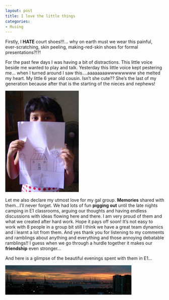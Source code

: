 ```yaml
---
layout: post
title: I love the little things
categories:
- Musing
---
```



Firstly, I **HATE** court shoes!!!... why on earth must we wear this painful, ever-scratching, skin peeling, making-red-skin shoes for formal presentations?!?!

For the past few days I was having a bit of distractions. This little voice beside me wanted to play and talk. Yesterday this little voice kept pestering me… when I turned around I saw this….aaaaaaaawwwwwwww she melted my heart. My little 6 year old cousin. Isn’t she cute?? She’s the last of my generation because after that is the starting of the nieces and nephews!

![](/img/cuz.jpg)

Let me also declare my utmost love for my gal group. **Memories** shared with them…I’ll never forget. We had lots of fun **pigging out** until the late nights camping in E1 classrooms, arguing our thoughts and having endless discussions with ideas flowing here and there. I am very proud of them and what we created after hard work. Hope it pays off soon! It’s not easy to work with 8 people in a group bit still I think we have a great team dynamics and i learnt a lot from them. And yes thank you for listening to my comments and ramblings about anything and everything and those annoying debatable ramblings!! I guess when we go through a hurdle together it makes our **friendship** even stronger…

And here is a glimpse of the beautiful evenings spent with them in E1…

![](/img/night.jpg)
